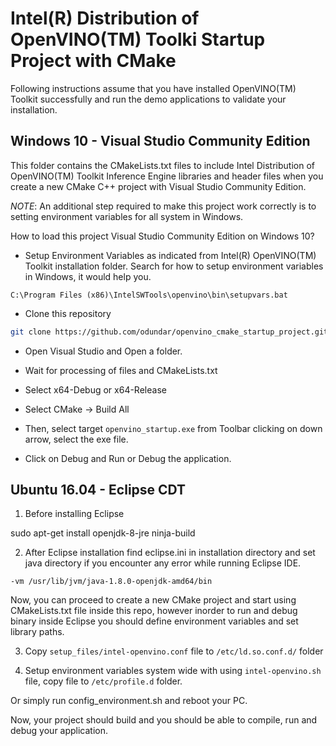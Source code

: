 # Intel(R) Distribution of OpenVINO(TM) Toolki Startup Project with CMake

Following instructions assume that you have installed OpenVINO(TM) Toolkit successfully and run the demo applications to validate your installation.

## Windows 10 -  Visual Studio Community Edition

This folder contains the CMakeLists.txt files to include Intel Distribution of OpenVINO(TM) Toolkit Inference Engine libraries and header files when you create a new CMake C++ project with Visual Studio Community Edition.

*NOTE*: An additional step required to make this project work correctly is to setting environment variables for all system in Windows.

How to load this project Visual Studio Community Edition on Windows 10?

- Setup Environment Variables as indicated from Intel(R) OpenVINO(TM) Toolkit installation folder. Search for how to setup environment variables in Windows, it would help you. 

```
C:\Program Files (x86)\IntelSWTools\openvino\bin\setupvars.bat
```

- Clone this repository

```bash
git clone https://github.com/odundar/openvino_cmake_startup_project.git
```

- Open Visual Studio and Open a folder.

- Wait for processing of files and CMakeLists.txt

- Select x64-Debug or x64-Release

- Select CMake -> Build All

- Then, select target `openvino_startup.exe` from Toolbar clicking on down arrow, select the exe file.

- Click on Debug and Run or Debug the application.

## Ubuntu 16.04 - Eclipse CDT

1. Before installing Eclipse 

sudo apt-get install openjdk-8-jre ninja-build

2. After Eclipse installation find eclipse.ini in installation directory and set java directory if you encounter any error while running Eclipse IDE.

`-vm /usr/lib/jvm/java-1.8.0-openjdk-amd64/bin`

Now, you can proceed to create a new CMake project and start using CMakeLists.txt file inside this repo, however inorder to run and debug binary inside Eclipse you should define environment variables and set library paths.

3. Copy `setup_files/intel-openvino.conf` file to `/etc/ld.so.conf.d/` folder

4. Setup environment variables system wide with using `intel-openvino.sh` file, copy file to `/etc/profile.d` folder. 

Or simply run config_environment.sh and reboot your PC.

Now, your project should build and you should be able to compile, run and debug your application.


